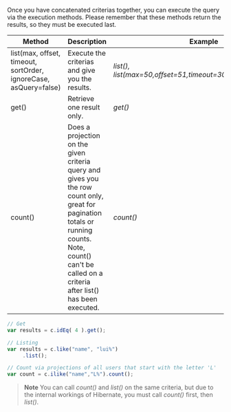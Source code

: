 Once you have concatenated criterias together, you can execute the query via the execution methods. Please remember that these methods return the results, so they must be executed last.

| Method | Description | Example |
| --- | --- | --- |
| list(max, offset, timeout, sortOrder, ignoreCase, asQuery=false) | Execute the criterias and give you the results. | *list(), list(max=50,offset=51,timeout=3000,ignoreCase=true)* |
| get() | Retrieve one result only. | *get()* |
| count() | Does a projection on the given criteria query and gives you the row count only, great for pagination totals or running counts. Note, count() can't be called on a criteria after list() has been executed. | *count()* |

```javascript
// Get
var results = c.idEq( 4 ).get();

// Listing
var results = c.like("name", "lui%")
     .list();

// Count via projections of all users that start with the letter 'L'
var count = c.ilike("name","L%").count();
```

> **Note** You can call *count()* and *list()* on the same criteria, but due to the internal workings of Hibernate, you must call *count()* first, then *list()*.
